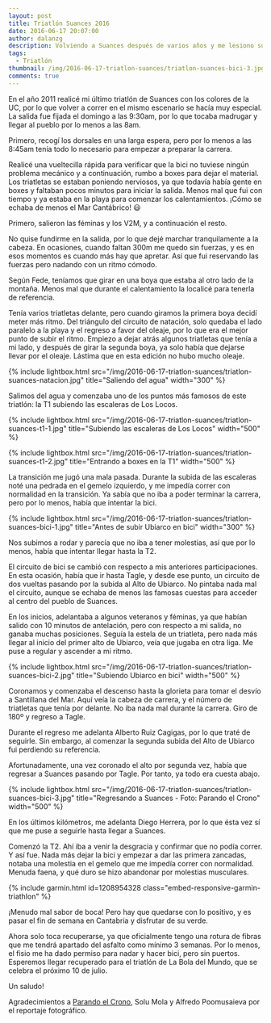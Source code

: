 ```yaml
---
layout: post
title: Triatlón Suances 2016
date: 2016-06-17 20:07:00
author: dalanzg
description: Volviendo a Suances después de varios años y me lesiono subiendo las escaleras. Pude finalizar la bici.
tags:
  - Triatlón
thumbnail: /img/2016-06-17-triatlon-suances/triatlon-suances-bici-3.jpg
comments: true
---
```


En el año 2011 realicé mi último triatlón de Suances con los colores de la UC, por lo que volver a correr en el mismo escenario se hacía muy especial. La salida fue fijada el domingo a las 9:30am, por lo que tocaba madrugar y llegar al pueblo por lo menos a las 8am.

Primero, recogí los dorsales en una larga espera, pero por lo menos a las 8:45am tenía todo lo necesario para empezar a preparar la carrera.

Realicé una vueltecilla rápida para verificar que la bici no tuviese ningún problema mecánico y a continuación, rumbo a boxes para dejar el material. Los triatletas se estaban poniendo nerviosos, ya que todavía había gente en boxes y faltaban pocos minutos para iniciar la salida. Menos mal que fui con tiempo y ya estaba en la playa para comenzar los calentamientos. ¡Cómo se echaba de menos el Mar Cantábrico! 😃

Primero, salieron las féminas y los V2M, y a continuación el resto.

No quise fundirme en la salida, por lo que dejé marchar tranquilamente a la cabeza. En ocasiones, cuando faltan 300m me quedo sin fuerzas, y es en esos momentos es cuando más hay que apretar. Así que fui reservando las fuerzas pero nadando con un ritmo cómodo.

Según Fede, teníamos que girar en una boya que estaba al otro lado de la montaña. Menos mal que durante el calentamiento la localicé para tenerla de referencia.

Tenía varios triatletas delante, pero cuando giramos la primera boya decidí meter más ritmo. Del triángulo del circuito de natación, solo quedaba el lado paralelo a la playa y el regreso a favor del oleaje, por lo que era el mejor punto de subir el ritmo. Empiezo a dejar atrás algunos triatletas que tenía a mi lado, y después de girar la segunda boya, ya solo había que dejarse llevar por el oleaje. Lástima que en esta edición no hubo mucho oleaje.

{% include lightbox.html src="/img/2016-06-17-triatlon-suances/triatlon-suances-natacion.jpg" title="Saliendo del agua" width="300" %}

Salimos del agua y comenzaba uno de los puntos más famosos de este triatlón: la T1 subiendo las escaleras de Los Locos.

{% include lightbox.html src="/img/2016-06-17-triatlon-suances/triatlon-suances-t1-1.jpg" title="Subiendo las escaleras de Los Locos" width="500" %}

{% include lightbox.html src="/img/2016-06-17-triatlon-suances/triatlon-suances-t1-2.jpg" title="Entrando a boxes en la T1" width="500" %}

La transición me jugó una mala pasada. Durante la subida de las escaleras noté una pedrada en el gemelo izquierdo, y me impedía correr con normalidad en la transición. Ya sabía que no iba a poder terminar la carrera, pero por lo menos, había que intentar la bici.

{% include lightbox.html src="/img/2016-06-17-triatlon-suances/triatlon-suances-bici-1.jpg" title="Antes de subir Ubiarco en bici" width="300" %}

Nos subimos a rodar y parecía que no iba a tener molestias, así que por lo menos, había que intentar llegar hasta la T2. 

El circuito de bici se cambió con respecto a mis anteriores participaciones. En esta ocasión, había que ir hasta Tagle, y desde ese punto, un circuito de dos vueltas pasando por la subida al Alto de Ubiarco. No pintaba nada mal el circuito, aunque se echaba de menos las famosas cuestas para acceder al centro del pueblo de Suances.

En los inicios, adelantaba a algunos veteranos y féminas, ya que habían salido con 10 minutos de antelación, pero con respecto a mi salida, no ganaba muchas posiciones. Seguía la estela de un triatleta, pero nada más llegar al inicio del primer alto de Ubiarco, veía que jugaba en otra liga. Me puse a regular y ascender a mi ritmo.

{% include lightbox.html src="/img/2016-06-17-triatlon-suances/triatlon-suances-bici-2.jpg" title="Subiendo Ubiarco en bici" width="500" %}

Coronamos y comenzaba el descenso hasta la glorieta para tomar el desvío a Santillana del Mar. Aquí veía la cabeza de carrera, y el número de triatletas que tenía por delante. No iba nada mal durante la carrera. Giro de 180º y regreso a Tagle.

Durante el regreso me adelanta Alberto Ruiz Cagigas, por lo que traté de seguirle. Sin embargo, al comenzar la segunda subida del Alto de Ubiarco fui perdiendo su referencia.

Afortunadamente, una vez coronado el alto por segunda vez, había que regresar a Suances pasando por Tagle. Por tanto, ya todo era cuesta abajo.

{% include lightbox.html src="/img/2016-06-17-triatlon-suances/triatlon-suances-bici-3.jpg" title="Regresando a Suances - Foto: Parando el Crono" width="500" %}

En los últimos kilómetros, me adelanta Diego Herrera, por lo que ésta vez sí que me puse a seguirle hasta llegar a Suances.

Comenzó la T2. Ahí iba a venir la desgracia y confirmar que no podía correr. Y así fue. Nada más dejar la bici y empezar a dar las primera zancadas, notaba una molestia en el gemelo que me impedía correr con normalidad. Menuda faena, y qué duro se hizo abandonar por molestias musculares.

{% include garmin.html id=1208954328 class="embed-responsive-garmin-triathlon" %}

¡Menudo mal sabor de boca! Pero hay que quedarse con lo positivo, y es pasar el fin de semana en Cantabria y disfrutar de su verde.

Ahora solo toca recuperarse, ya que oficialmente tengo una rotura de fibras que me tendrá apartado del asfalto como mínimo 3 semanas. Por lo menos, el fisio me ha dado permiso para nadar y hacer bici, pero sin puertos. Esperemos llegar recuperado para el triatlón de La Bola del Mundo, que se celebra el próximo 10 de julio.

Un saludo!

Agradecimientos a [Parando el Crono](https://www.facebook.com/profile.php?id=100009802807492), Solu Mola y Alfredo Poomusaieva por el reportaje fotográfico.
